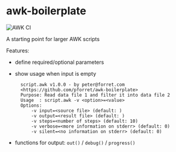 # awk-boilerplate
![AWK CI](https://github.com/pforret/awk-boilerplate/workflows/AWK%20CI/badge.svg)

A starting point for larger AWK scripts

Features:

* define required/optional parameters
* show usage when input is empty

		script.awk v1.0.0 - by peter@forret.com
		<https://github.com/pforret/awk-boilerplate>
		Purpose: Read data file 1 and filter it into data file 2
		Usage  : script.awk -v <option>=<value>
		Options:
			-v input=<source file> (default: )
			-v output=<result file> (default: )
			-v steps=<number of steps> (default: 10)
			-v verbose=<more information on stderr> (default: 0)
			-v silent=<no information on stderr> (default: 0)

* functions for output: `out()` / `debug()` / `progress()`
